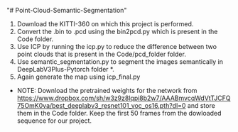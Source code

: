 "# Point-Cloud-Semantic-Segmentation" 
1) Download the KITTI-360 on which this project is performed.
2) Convert the .bin to .pcd using the bin2pcd.py which is present in the Code folder.
3) Use ICP by running the icp.py to reduce the difference between two point clouds that is present in the Code/pcd_folder folder.
4) Use semantic_segmentation.py to segment the images semantically in DeepLabV3Plus-Pytorch folder *.
5) Again generate the map using icp_final.py

* NOTE: Download the pretrained weights for the network from https://www.dropbox.com/sh/w3z9z8lqpi8b2w7/AAABmvcqWdVtTJCFQ75OmK0va/best_deeplabv3_resnet101_voc_os16.pth?dl=0 and store them in the Code folder. Keep the first 50 frames from the dowloaded sequence for our project.
